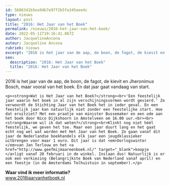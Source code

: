 ```yaml
---
id: 5686341b5ea94b7e97f2b5fa345eee4c
type: nieuws
layout: post
title: "2016: Het Jaar van het Boek"
permalink: /nieuws/2016-het-jaar-van-het-boek/
date: 2022-05-11T19:16:41.067Z
author: JacquelineAncona
auteur: Jacqueline Ancona
rubriek: nieuws
excerpt: "2016 is het jaar van de aap, de boon, de fagot, de kievit en Jheronimus Bosch, maar vooral van het boek. En dat jaar gaat vandaag van start.  "
seo:
  description: "2016: Het Jaar van het Boek"
  title: "2016: Het Jaar van het Boek"
---
```

2016 is het jaar van de aap, de boon, de fagot, de kievit en Jheronimus Bosch, maar vooral van het boek. En dat jaar gaat vandaag van start.  

    <p><strong>Wat is Het Jaar van het Boek?</strong><br>'Een feestelijk jaar waarin het boek in al zijn verschijningsvormen wordt gevierd.' Zo verwoordt de Stichting Jaar van het Boek het in ieder geval. En een feestelijk jaar kan natuurlijk niet zonder een feestelijke start. Hoe dat eruitziet? Met een praatje van minister Bussemaker en een ode aan het boek door Nico Dijkshoorn in Amstelveen om 16.00 uur.<br><br><strong>Waarom wil ik dat weten?</strong><br>Klinkt nog niet héél feestelijk, we geven het toe. Maar een jaar duurt lang en het gaat echt nog wel wat worden met Het Jaar van het Boek. Zo gaan vanaf dit jaar de Nederlandse boekhandels elk jaar een jeugdklassieker uitbrengen voor maar 1 euro. Dit jaar is dat <em>Oorlogswinter </em>van Jan Terlouw en het <a href="http://www.geefmijmaareenboek.nl/" target="_blank">koopje </a>ligt vanaf 20 februari in de winkel. Inslaan dus! Natuurlijk is er ook een verkiezing (Belangrijkste Boek van Nederland vanaf april) en een feestje (in de Amsterdams Tolhuistuin in september).</p>
<p><strong>Waar vind ik meer informatie?</strong><br><a href="http://www.2016jaarvanhetboek.nl" target="_blank">www.2016jaarvanhetboek.nl</a></p>
<p> </p>  
